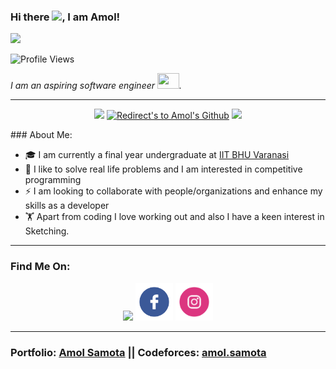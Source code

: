 ### Hi there <img src="https://media.giphy.com/media/hvRJCLFzcasrR4ia7z/giphy.gif" width="25px">, I am Amol!

<img src="https://img.shields.io/github/followers/AmolSamota?style=social"/>

![Profile Views](https://gpvc.arturio.dev/AmolSamota)

<p>
 <i>
    I am an aspiring software engineer <img src="https://raw.githubusercontent.com/TheDudeThatCode/TheDudeThatCode/master/Assets/Developer.gif" width=35 height=25>.
 </i>
</p>

---
<p align="centre">
 
 <div align = "center">
  
  <a href="https://github.com/AmolSamota" title="Redirect's to AmolSamota's Github">
  <img width="49%" src="https://github-readme-stats.vercel.app/api?username=AmolSamota&show_icons=true&theme=radical&count_private=true" /></a>

  <a href="https://github.com/AmolSamota">
  <img width="49%" title="Redirect's to Amol's Github" src="https://github-readme-streak-stats.herokuapp.com/?user=AmolSamota&theme=radical" /></a>
  <a href ="https://github.com/AmolSamota" title="Redirect's to AmolSamota's Github">
  <img width="49%" src="https://github-readme-stats.vercel.app/api/top-langs/?username=karthikeysaxena2507&hide=Shell,Mustache,C,Dockerfile,Html,Css&theme=radical&layout=compact"/></a>
  </div>

 <div align = "center">
  
  </div>

</p>
<!-- <img src='https://github-readme-stats.vercel.app/api?username=AmolSamota&show_icons=true&theme=tokyonight&count_private=true&line_height=40'  align="left" />
<img src='https://github-readme-stats.vercel.app/api/top-langs/?username=AmolSamota&theme=tokyonight&hide_langs_below=4' align="middle" /> -->
### About Me:

- 🎓 I am currently a final year undergraduate at <a href="https://www.iitbhu.ac.in/"> IIT BHU Varanasi </a>
- 👨‍ I like to solve real life problems and I am interested in competitive programming
- ⚡ I am looking to collaborate with people/organizations and enhance my skills as a developer
- 🏋 Apart from coding I love working out and also I have a keen interest in Sketching.

<!-- <p align="center">
  <a href="https://github.com/karthikeysaxena2507">
    <img src="https://github-readme-stats.vercel.app/api?username=karthikeysaxena2507&show_icons=true&hide=issues&theme=radical"/>
  </a>
</p> -->
<!-- ### GitHub Stats:
<p align="center">
  <a href="https://github.com/AmolSamota">
    <img src="https://github-readme-stats.vercel.app/api?username=AmolSamota&show_icons=true&hide=issues&theme=radical"/>
  </a>
</p>


### Top Languages: 
<p align="center">
  <a href="https://github.com/AmolSamota">
    <img src="https://github-readme-stats.vercel.app/api/top-langs/?username=AmolSamota&theme=radical" align="center" />
  </a>
</p> -->

---

### Find Me On:
<p align="center">
 <a href="https://www.linkedin.com/in/amol-samota-070b38178/"><img src="https://user-images.githubusercontent.com/71401229/134310591-91d429fe-d6b1-4855-b94d-250bcb1f3f76.jpg" width="60"></a>
<a href="https://www.facebook.com/amol.samota"><img src="https://github.com/aritraroy/social-icons/blob/master/facebook-icon.png?raw=true" width="60"></a>
<a href="https://www.instagram.com/amol.samota/"><img src="https://github.com/aritraroy/social-icons/blob/master/instagram-icon.png?raw=true" width="60"></a>
</p>

---
### Portfolio: [Amol Samota](https://amolsamota.netlify.app/) || Codeforces: [amol.samota](https://codeforces.com/profile/amol.samota)

